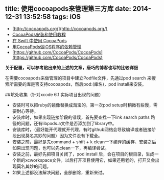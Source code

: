 title: 使用cocoapods来管理第三方库
date: 2014-12-31 13:52:58
tags: iOS
---

* [http://cocoapods.org/](http://cocoapods.org/)
* [CocoaPods安装和使用教程](http://code4app.com/article/cocoapods-install-usage)
* [在 Swift 中使用 CocoaPods](http://blog.jobbole.com/72107/)
* [用CocoaPods做iOS程序的依赖管理](http://blog.devtang.com/blog/2014/05/25/use-cocoapod-to-manage-ios-lib-dependency/)
* [https://github.com/CocoaPods/CocoaPods](https://github.com/CocoaPods/CocoaPods)

**关于配置，可以参考贴出来的上述的文章，唐巧的博客也写的比较详细**

在需要cocoapods来做管理的项目中建立Podfile文件，先通过pod search 来搜索所需要的库是否支持cocoapods，然后pod:(库名)，pod install来安装。

##坑处收集（针对xcode 6.1 实际项目出现的问题）

* 安装时可以把ruby的镜像替换成淘宝的，第一次pod setup时稍微有些慢，需要耐心等待。
* 安装库时，如果出现链接阶段的错误，首先要查找一下link search paths 路径的问题，还有libpods.a文件是否添加到了library中。
* 安装库时，（最好能开代理就开代理，有时github网络会导致编译或者链接阶段出现莫名其妙的问题）因为文件没有下载全。
* 安装之前，最好是先command + shift + k clean一下编译的缓存，安装之后如果出现问题，也可以先clean一下，再编译尝试。
* 安装之前，最好先把项目关闭了，pod install 后，会在项目的根目录，生成一个新的xcworkspace文件，以后打开项目使用它，如果还用老的，打开又会出现莫名其妙的问题。
* 如果上述都没法解决问题，全部删除，重新来过。